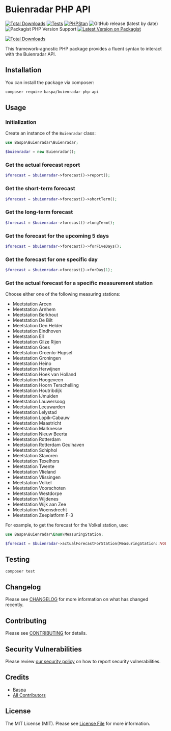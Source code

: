 # Buienradar PHP API

[![Total Downloads](https://img.shields.io/packagist/dt/baspa.buienradar-php-api.svg?style=flat-square)](https://packagist.org/packages/baspa.buienradar-php-api)
[![Tests](https://github.com/baspa.buienradar-php-api/actions/workflows/run-tests.yml/badge.svg?branch=main)](https://github.com/baspa.buienradar-php-api/actions/workflows/run-tests.yml)
[![PHPStan](https://github.com/baspa.buienradar-php-api/actions/workflows/phpstan.yml/badge.svg?branch=main)](https://github.com/baspa.buienradar-php-api/actions/workflows/phpstan.yml)
![GitHub release (latest by date)](https://img.shields.io/github/v/release/baspa.buienradar-php-api)
![Packagist PHP Version Support](https://img.shields.io/packagist/php-v/baspa.buienradar-php-api)
[![Latest Version on Packagist](https://img.shields.io/packagist/v/baspa.buienradar-php-api.svg?style=flat-square)](https://packagist.org/packages/baspa.buienradar-php-api)

[![Total Downloads](https://img.shields.io/packagist/dt/baspa/buienradar-php-api.svg?style=flat-square)](https://packagist.org/packages/baspa/buienradar-php-api)

This framework-agnostic PHP package provides a fluent syntax to interact with the Buienradar API.

## Installation

You can install the package via composer:

```bash
composer require baspa/buienradar-php-api
```

## Usage

### Initialization

Create an instance of the `Buienradar` class:

```php
use Baspa\Buienradar\Buienradar;

$buienradar = new Buienradar();
```

### Get the actual forecast report

```php
$forecast = $buienradar->forecast()->report();
```

### Get the short-term forecast

```php
$forecast = $buienradar->forecast()->shortTerm();
```

### Get the long-term forecast

```php
$forecast = $buienradar->forecast()->longTerm();
```

### Get the forecast for the upcoming 5 days

```php
$forecast = $buienradar->forecast()->forFiveDays();
```

### Get the forecast for one specific day

```php
$forecast = $buienradar->forecast()->forDay(1);
```

### Get the actual forecast for a specific measurement station

Choose either one of the following measuring stations:

-   Meetstation Arcen
-   Meetstation Arnhem
-   Meetstation Berkhout
-   Meetstation De Bilt
-   Meetstation Den Helder
-   Meetstation Eindhoven
-   Meetstation Ell
-   Meetstation Gilze Rijen
-   Meetstation Goes
-   Meetstation Groenlo-Hupsel
-   Meetstation Groningen
-   Meetstation Heino
-   Meetstation Herwijnen
-   Meetstation Hoek van Holland
-   Meetstation Hoogeveen
-   Meetstation Hoorn Terschelling
-   Meetstation Houtribdijk
-   Meetstation IJmuiden
-   Meetstation Lauwersoog
-   Meetstation Leeuwarden
-   Meetstation Lelystad
-   Meetstation Lopik-Cabauw
-   Meetstation Maastricht
-   Meetstation Marknesse
-   Meetstation Nieuw Beerta
-   Meetstation Rotterdam
-   Meetstation Rotterdam Geulhaven
-   Meetstation Schiphol
-   Meetstation Stavoren
-   Meetstation Texelhors
-   Meetstation Twente
-   Meetstation Vlieland
-   Meetstation Vlissingen
-   Meetstation Volkel
-   Meetstation Voorschoten
-   Meetstation Westdorpe
-   Meetstation Wijdenes
-   Meetstation Wijk aan Zee
-   Meetstation Woensdrecht
-   Meetstation Zeeplatform F-3

For example, to get the forecast for the Volkel station, use:

```php
use Baspa\Buienradar\Enum\MeasuringStation;

$forecast = $buienradar->actualForecastForStation(MeasuringStation::VOLKEL);
```

## Testing

```bash
composer test
```

## Changelog

Please see [CHANGELOG](CHANGELOG.md) for more information on what has changed recently.

## Contributing

Please see [CONTRIBUTING](https://github.com/spatie/.github/blob/main/CONTRIBUTING.md) for details.

## Security Vulnerabilities

Please review [our security policy](../../security/policy) on how to report security vulnerabilities.

## Credits

-   [Baspa](https://github.com/Baspa)
-   [All Contributors](../../contributors)

## License

The MIT License (MIT). Please see [License File](LICENSE.md) for more information.
